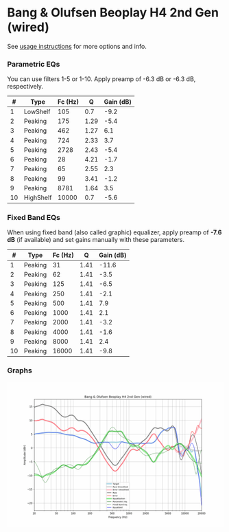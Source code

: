 # Bang & Olufsen Beoplay H4 2nd Gen (wired)
See [usage instructions](https://github.com/jaakkopasanen/AutoEq#usage) for more options and info.

### Parametric EQs
You can use filters 1-5 or 1-10. Apply preamp of -6.3 dB or -6.3 dB, respectively.

|   # | Type      |   Fc (Hz) |    Q |   Gain (dB) |
|-----|-----------|-----------|------|-------------|
|   1 | LowShelf  |       105 | 0.7  |        -9.2 |
|   2 | Peaking   |       175 | 1.29 |        -5.4 |
|   3 | Peaking   |       462 | 1.27 |         6.1 |
|   4 | Peaking   |       724 | 2.33 |         3.7 |
|   5 | Peaking   |      2728 | 2.43 |        -5.4 |
|   6 | Peaking   |        28 | 4.21 |        -1.7 |
|   7 | Peaking   |        65 | 2.55 |         2.3 |
|   8 | Peaking   |        99 | 3.41 |        -1.2 |
|   9 | Peaking   |      8781 | 1.64 |         3.5 |
|  10 | HighShelf |     10000 | 0.7  |        -5.6 |

### Fixed Band EQs
When using fixed band (also called graphic) equalizer, apply preamp of **-7.6 dB** (if available) and set gains manually with these parameters.

|   # | Type    |   Fc (Hz) |    Q |   Gain (dB) |
|-----|---------|-----------|------|-------------|
|   1 | Peaking |        31 | 1.41 |       -11.6 |
|   2 | Peaking |        62 | 1.41 |        -3.5 |
|   3 | Peaking |       125 | 1.41 |        -6.5 |
|   4 | Peaking |       250 | 1.41 |        -2.1 |
|   5 | Peaking |       500 | 1.41 |         7.9 |
|   6 | Peaking |      1000 | 1.41 |         2.1 |
|   7 | Peaking |      2000 | 1.41 |        -3.2 |
|   8 | Peaking |      4000 | 1.41 |        -1.6 |
|   9 | Peaking |      8000 | 1.41 |         2.4 |
|  10 | Peaking |     16000 | 1.41 |        -9.8 |

### Graphs
![](./Bang%20&%20Olufsen%20Beoplay%20H4%202nd%20Gen%20(wired).png)

